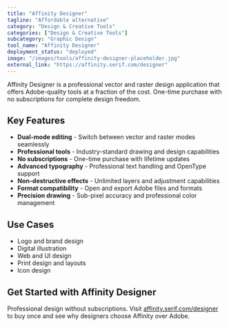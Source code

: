 ```yaml
---
title: "Affinity Designer"
tagline: "Affordable alternative"
category: "Design & Creative Tools"
categories: ["Design & Creative Tools"]
subcategory: "Graphic Design"
tool_name: "Affinity Designer"
deployment_status: "deployed"
image: "/images/tools/affinity-designer-placeholder.jpg"
external_link: "https://affinity.serif.com/designer"
---
```

Affinity Designer is a professional vector and raster design application that offers Adobe-quality tools at a fraction of the cost. One-time purchase with no subscriptions for complete design freedom.

## Key Features

- **Dual-mode editing** - Switch between vector and raster modes seamlessly
- **Professional tools** - Industry-standard drawing and design capabilities
- **No subscriptions** - One-time purchase with lifetime updates
- **Advanced typography** - Professional text handling and OpenType support
- **Non-destructive effects** - Unlimited layers and adjustment capabilities
- **Format compatibility** - Open and export Adobe files and formats
- **Precision drawing** - Sub-pixel accuracy and professional color management

## Use Cases

- Logo and brand design
- Digital illustration
- Web and UI design
- Print design and layouts
- Icon design

## Get Started with Affinity Designer

Professional design without subscriptions. Visit [affinity.serif.com/designer](https://affinity.serif.com/designer) to buy once and see why designers choose Affinity over Adobe.